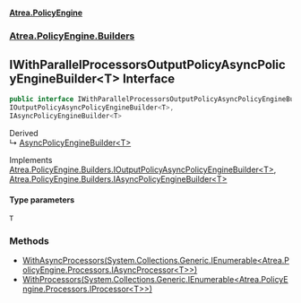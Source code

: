 #### [Atrea.PolicyEngine](./index.md 'index')
### [Atrea.PolicyEngine.Builders](./Atrea-PolicyEngine-Builders.md 'Atrea.PolicyEngine.Builders')
## IWithParallelProcessorsOutputPolicyAsyncPolicyEngineBuilder&lt;T&gt; Interface
```csharp
public interface IWithParallelProcessorsOutputPolicyAsyncPolicyEngineBuilder<T> :
IOutputPolicyAsyncPolicyEngineBuilder<T>,
IAsyncPolicyEngineBuilder<T>
```
Derived  
&#8627; [AsyncPolicyEngineBuilder&lt;T&gt;](./Atrea-PolicyEngine-Builders-AsyncPolicyEngineBuilder-T-.md 'Atrea.PolicyEngine.Builders.AsyncPolicyEngineBuilder&lt;T&gt;')  

Implements [Atrea.PolicyEngine.Builders.IOutputPolicyAsyncPolicyEngineBuilder&lt;](./Atrea-PolicyEngine-Builders-IOutputPolicyAsyncPolicyEngineBuilder-T-.md 'Atrea.PolicyEngine.Builders.IOutputPolicyAsyncPolicyEngineBuilder&lt;T&gt;')[T](#Atrea-PolicyEngine-Builders-IWithParallelProcessorsOutputPolicyAsyncPolicyEngineBuilder-T--T 'Atrea.PolicyEngine.Builders.IWithParallelProcessorsOutputPolicyAsyncPolicyEngineBuilder&lt;T&gt;.T')[&gt;](./Atrea-PolicyEngine-Builders-IOutputPolicyAsyncPolicyEngineBuilder-T-.md 'Atrea.PolicyEngine.Builders.IOutputPolicyAsyncPolicyEngineBuilder&lt;T&gt;'), [Atrea.PolicyEngine.Builders.IAsyncPolicyEngineBuilder&lt;](./Atrea-PolicyEngine-Builders-IAsyncPolicyEngineBuilder-T-.md 'Atrea.PolicyEngine.Builders.IAsyncPolicyEngineBuilder&lt;T&gt;')[T](#Atrea-PolicyEngine-Builders-IWithParallelProcessorsOutputPolicyAsyncPolicyEngineBuilder-T--T 'Atrea.PolicyEngine.Builders.IWithParallelProcessorsOutputPolicyAsyncPolicyEngineBuilder&lt;T&gt;.T')[&gt;](./Atrea-PolicyEngine-Builders-IAsyncPolicyEngineBuilder-T-.md 'Atrea.PolicyEngine.Builders.IAsyncPolicyEngineBuilder&lt;T&gt;')  
#### Type parameters
<a name='Atrea-PolicyEngine-Builders-IWithParallelProcessorsOutputPolicyAsyncPolicyEngineBuilder-T--T'></a>
`T`  
  
### Methods
- [WithAsyncProcessors(System.Collections.Generic.IEnumerable&lt;Atrea.PolicyEngine.Processors.IAsyncProcessor&lt;T&gt;&gt;)](./Atrea-PolicyEngine-Builders-IWithParallelProcessorsOutputPolicyAsyncPolicyEngineBuilder-T--WithAsyncProcessors(System-Collections-Generic-IEnumerable-Atrea-PolicyEngine-Processors-IAsyncProcessor-T--).md 'Atrea.PolicyEngine.Builders.IWithParallelProcessorsOutputPolicyAsyncPolicyEngineBuilder&lt;T&gt;.WithAsyncProcessors(System.Collections.Generic.IEnumerable&lt;Atrea.PolicyEngine.Processors.IAsyncProcessor&lt;T&gt;&gt;)')
- [WithProcessors(System.Collections.Generic.IEnumerable&lt;Atrea.PolicyEngine.Processors.IProcessor&lt;T&gt;&gt;)](./Atrea-PolicyEngine-Builders-IWithParallelProcessorsOutputPolicyAsyncPolicyEngineBuilder-T--WithProcessors(System-Collections-Generic-IEnumerable-Atrea-PolicyEngine-Processors-IProcessor-T--).md 'Atrea.PolicyEngine.Builders.IWithParallelProcessorsOutputPolicyAsyncPolicyEngineBuilder&lt;T&gt;.WithProcessors(System.Collections.Generic.IEnumerable&lt;Atrea.PolicyEngine.Processors.IProcessor&lt;T&gt;&gt;)')
